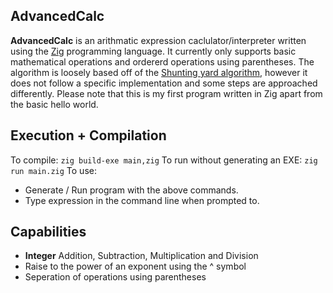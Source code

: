 ## AdvancedCalc
**AdvancedCalc** is an arithmatic expression caclulator/interpreter written using the [Zig](https://ziglang.org/) programming language. It currently only supports basic mathematical operations and ordererd operations using parentheses. The algorithm is loosely based off of the [Shunting yard algorithm](https://en.wikipedia.org/wiki/Shunting_yard_algorithm), however it does not follow a specific implementation and some steps are approached differently. Please note that this is my first program written in Zig apart from the basic hello world.
## Execution + Compilation
To compile: `zig build-exe main,zig`
To run without generating an EXE: `zig run main.zig`
To use:
- Generate / Run program with the above commands.
- Type expression in the command line when prompted to.

## Capabilities

 - **Integer** Addition, Subtraction, Multiplication and Division
 - Raise to the power of an exponent using the  ^  symbol
 - Seperation of operations using parentheses
